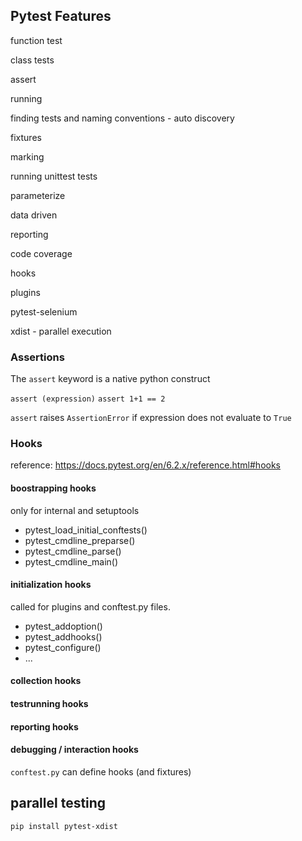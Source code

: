 Pytest Features
---------------


function test

class tests

assert

running

finding tests and naming conventions - auto discovery

fixtures

marking

running unittest tests

parameterize

data driven

reporting

code coverage

hooks

plugins

pytest-selenium

xdist - parallel execution



### Assertions

The `assert` keyword is a native python construct

`assert (expression)`
`assert 1+1 == 2`

`assert` raises `AssertionError` if expression does not evaluate to `True`


### Hooks

reference: https://docs.pytest.org/en/6.2.x/reference.html#hooks

#### boostrapping hooks

only for internal and setuptools 

- pytest_load_initial_conftests()
- pytest_cmdline_preparse()
- pytest_cmdline_parse()
- pytest_cmdline_main()

#### initialization hooks

 called for plugins and conftest.py files.

 - pytest_addoption()
 - pytest_addhooks()
 - pytest_configure()
 - ...

#### collection hooks

#### testrunning hooks

#### reporting hooks

#### debugging / interaction hooks

`conftest.py` can define hooks (and fixtures)

parallel testing
----------------

`pip install pytest-xdist` 